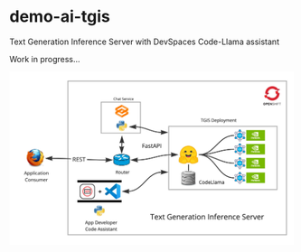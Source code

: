 # demo-ai-tgis
Text Generation Inference Server with DevSpaces Code-Llama assistant

Work in progress...

![tgis-demo](images/text-generation-inference.jpg "text-generation-inference")
